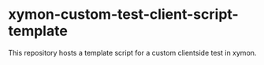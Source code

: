 # xymon-custom-test-client-script-template
This repository hosts a template script for a custom clientside test in xymon.
